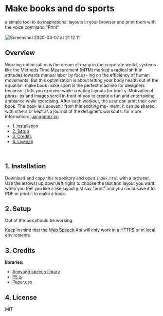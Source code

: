 
# Make books and do sports
a simple tool to do inspirational layouts in your browser and print them with the voice command "Print"
<br>
<br>
![Screenshot 2020-04-07 at 21 12 11](https://user-images.githubusercontent.com/10797660/78710243-49f09880-7915-11ea-99a7-d4b318cba221.png)
<br/>
## Overview

Working optimization is the dream of many in the corporate world, systems like the Methods Time Measurement (MTM) marked a radical shift in attitudes towards manual labor by focus- ing on the efficiency of human movements. But this optimization is about letting your body health out of the equation. make book make sport is the perfect machine for designers because it lets you exercise while creating layouts for books. Motivational phras- es and images scroll in front of you to create a fun and entertaining ambiance while exercising. After each workout, the user can print their own book. The book is a souvenir from this exciting mo- ment. It can be shared with others or kept as a journal of the designer’s workouts.
for more information:
[juangomez.co](www.juangomez.co)
<br>
- [1. Installation](#1-installation)
- [2. Setup](#2-setup)
- [3. Credits](#3-credits)
- [4. License](#4-license)
<br/>

## 1. Installation

Download and copy this repository and open ```index.html``` with a browser.
Use the arrows( up,down,left,right) to choose the text and layout you want. when you feel you like a like layout just say "print" and you could save it to PDF or print it to make a book.
<br/>

## 2. Setup

Out of the box,should be working.

Keep in mind that the [Web Speech Api](https://developer.mozilla.org/en-US/docs/Web/API/Web_Speech_API/Using_the_Web_Speech_API) will only work in a HTTPS or in local enviroments

## 3. Credits

**libraries:**
- [Annyang speech library](https://www.talater.com/annyang/)
- [P5.js](https://p5js.org/)
- [Paper.css](https://github.com/papercss/papercss)

## 4. License

MIT
